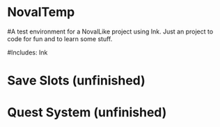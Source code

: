 # NovalTemp

#A test environment for a NovalLike project using Ink. Just an project to code for fun and to learn some stuff.

#Includes:   Ink
#            Save Slots    (unfinished)
#            Quest System  (unfinished)
